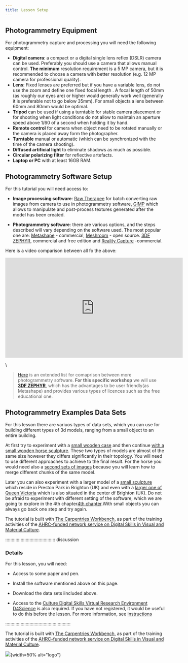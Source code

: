 ```yaml
---
title: Lesson Setup
---
```

<!--
FIXME: Setup instructions live in this document. Please specify the tools and
the data sets the Learner needs to have installed.
-->


## Photogrammetry Equipment


For photogrammetry capture and processing you will need the following equipment:

- **Digital camera**: a compact or a digital single lens reflex (DSLR) camera can be used. Preferably you should use a camera that allows manual control. **The  minimum** resolution requirement is a 5 MP camera, but it is recommended to choose a camera with better resolution (e.g. 12 MP camera for professional quality).
- **Lens**: Fixed lenses are preferred but if 
you have a variable lens, do not use the zoom and 
define one fixed focal length <!--(to its maximum or 
minimal value right from the start)-->. 
A focal length of 50mm (as roughly our eyes are) or 
higher would generally work well (generally it is preferable not to go below 35mm). For small objects a lens between 60mm and 80mm would be optimal<!-- or a macro lens could be used too-->.
-	**Tripod** can be used if using a turntable for stable camera placement or for shooting when light conditions do not allow to maintain an aperture speed above 1/60 of a second when holding it by hand. 
- **Remote control** for camera when object need to be rotated manually or the camera is placed away form the photographer.
- **Turntable** manual or automatic (which can be synchronized with the time of the camera shooting).
- **Diffused artificial light** to eliminate shadows as much as possible.
- **Circular polarizing filter** for reflective artefacts.
- **Laptop or PC** with at least 16GB RAM.

## Photogrammetry Software Setup

For this tutorial you will need access to:
<!--
- **Image processing software**: such as [GIMP](),
or [Adobe Photoshop](). This will allow you to
manipulate and post-process photographic images
used during the process.
- **Photogrammetry software**: there are various 
options, and the steps
described will change depending on the software used.
-->

- **Image processing software**: [Raw Therapee](https://www.rawtherapee.com/) for batch converting raw images from camera to use in photogrammetry software, [GIMP](https://www.gimp.org/) which allows to manipulate and post-process textures generated after the model has been created. 

- **Photogrammetry software**: there are various options, and the steps described will vary depending on the software used. The most popular one are: [Metashape](https://www.agisoft.com/) - commercial, [Meshroom](https://alicevision.org) - open source. [3DF ZEPHYR](https://www.3dflow.net), commercial and free edition and [Reality Capture](https://www.capturingreality.com/realitycapture?utm_source=GoogleSearch&utm_medium=Performance&utm_campaign=19966050707&utm_id=147751700599&utm_term=reality%20capture&utm_content=656580961657&gclid=Cj0KCQiAhc-sBhCEARIsAOVwHuTxtGzuCRqLQ2zAmOeNAiSPbmgSiZ9tvYaUt2ZFLQSY-2VZ62Mjh-EaAmTUEALw_wcB) -commercial.

Here is a video comparison between all fo the above:

<iframe width="560" height="315" src="https://www.youtube.com/embed/udXQHys50aA?si=74-eQznTwZI5h-hX" title="YouTube video player" frameborder="0" allow="accelerometer; autoplay; clipboard-write; encrypted-media; gyroscope; picture-in-picture; web-share" allowfullscreen></iframe>

\

> [Here](https://formlabs.com/blog/photogrammetry-guide-and-software-comparison/) is an extended list for comaprison between more photogrammetry software.
**For this specific workshop** we will use [**3DF ZEPHYR**](https://www.3dflow.net), which has the advantages to be user friendly(as Metashape) and provides various types of licences such as the free educational one.

## Photogrammetry Examples Data Sets

<!--
FIXME: place any data you want learners to use in `episodes/data` and then use
       a relative link ( [data zip file](data/lesson-data.zip) ) to provide a
       link to it, replacing the example.com link.
-->
For this lesson there are variuos types of data sets, which you can use for building different types of 3d models, ranging from a small object to an entire building.

At first try to experiment with a [small wooden case](https://data.d4science.org/shub/E_RkNCMkpSdzg1ckNkbUJ0eUV0ZTVsNmM5SzlIOUF0dkVKQXZHVC80cVg0RlEvVzVxcXhVWEY1MUpHQnEyaWlFTA==) and then continue [with a small wooden horse sculpture](https://data.d4science.org/shub/E_cUd5dVh5d0VDUEg5enNSZXF4RFY4R1hBaG4yaXRaMGdMbE1adU5XZFRHYW1DMWZoWVdvVitIVy9EVDduYjJ3Qg==). These two types of models are almost of the same size however they differs significantly in their topology. You will need to use different approaches to achieve to the final result. For the horse you would need also a [second sets of images](https://data.d4science.org/shub/E_RjFkYTBvTUFiZnpLNnAreFhvSWJpWTVORm51ZGJrTXpKWkNkZWVQZkF6QXRQY1I3dnA4elpWdzY1cU1qVUxnMQ==) because you will learn how to merge different chunks of the same model.

Later you can also experiment with a larger model of a [small sculpture](https://data.d4science.org/shub/E_Y2xqazRYR3BBOE5DODVXNksxd2Q5ZnJvZElDTDR5TjZqdC9ETnUydjJoeEVQT0o2NkRrajhZenNsVmhtVUFXNA==) which reside in Preston Park in Brighton (UK) and even with a [larger one of Queen Victoria](https://data.d4science.org/shub/E_S1Z0U2srVkVqRHI5RVBETFZsVVhFcTh0U2xvc1p2MUM1T1d0d2Y4Y2VXNzZTVytsQnRDTjlxWXJMNm1FVkpEWQ==) which is also situated in the center df Brighton (UK).
Do not be afraid to experiment with different setting of the software, which we are going to explore in the 4th chapter[4th chapter](photogrammetry-software).With small objects you can always go back one step and try again.


<!--Download the [data zip file](https://example.com/FIXME) and unzip it to your Desktop-->


The tutorial is built with [The Carpentries Workbench](https://carpentries.github.io/sandpaper-docs/), as part of the training activities of the [AHRC-funded network service on Digital Skills in Visual and Material Culture](https://www.culturedigitalskills.org).



::::::::::::::::::::::::::::::::::::::: discussion

### Details

For this lesson, you will need:

- Access to some paper and pen.

- Install the software mentioned above on this page.

- Download the data sets iincluded above.

- Access to the [Culture Digital Skills Virtual Research Environment D4Science](https://services.d4science.org/group/culturedigitalskills) is also 
required. If you have not registered, it would be useful to do this before
the lesson. For more information, see [instructions](https://universityofbrighton.github.io/2023-fair-multidimensional-media/virtual-research-environment.html#virtual-research-environments-vre)

:::::::::::::::::::::::::::::::::::::::::::::::::::

The tutorial is built with [The Carpentries Workbench](https://carpentries.github.io/sandpaper-docs/), as part of the training activities of the [AHRC-funded network service on Digital Skills in Visual and Material Culture](https://www.culturedigitalskills.org). 


![](../episodes/fig/colorlogo_centre.png){width=50% alt="logo"}

